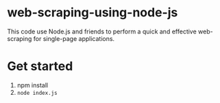 # web-scraping-using-node-js
This code use Node.js and friends to perform a quick and effective web-scraping for single-page applications.

# Get started
1. npm install
2. `node index.js`

